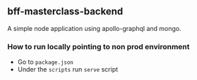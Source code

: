 ## bff-masterclass-backend

A simple node application using apollo-graphql and mongo.

### How to run locally pointing to non prod environment

* Go to `package.json`
* Under the `scripts` run `serve` script
